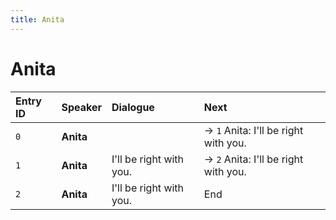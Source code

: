 ```yaml
---
title: Anita
---
```


# Anita


| Entry ID | Speaker | Dialogue | Next |
| :------- | :------ | :------- | :------------ |
| `0` | **Anita** |  | → `1` Anita: I'll be right with you\. |
| `1` | **Anita** | I'll be right with you\. | → `2` Anita: I'll be right with you\. |
| `2` | **Anita** | I'll be right with you\. | End |
